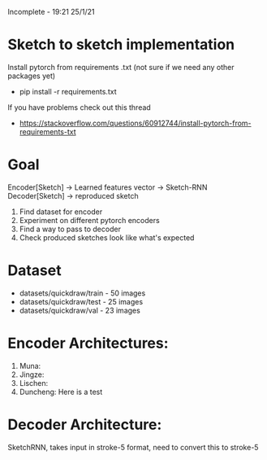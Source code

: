 Incomplete - 19:21 25/1/21

# Sketch to sketch implementation

Install pytorch from requirements .txt (not sure if we need any other packages yet) 

- pip install -r requirements.txt

If you have problems check out this thread

- https://stackoverflow.com/questions/60912744/install-pytorch-from-requirements-txt


# Goal

Encoder[Sketch] -> Learned features vector -> Sketch-RNN Decoder[Sketch] -> reproduced sketch

1. Find dataset for encoder
2. Experiment on different pytorch encoders
3. Find a way to pass to decoder
4. Check produced sketches look like what's expected

# Dataset

- datasets/quickdraw/train - 50 images
- datasets/quickdraw/test - 25 images
- datasets/quickdraw/val - 23 images

# Encoder Architectures:

1. Muna:
2. Jingze:
3. Lischen:
4. Duncheng: Here is a test

# Decoder Architecture:

SketchRNN, takes input in stroke-5 format, need to convert this to stroke-5
